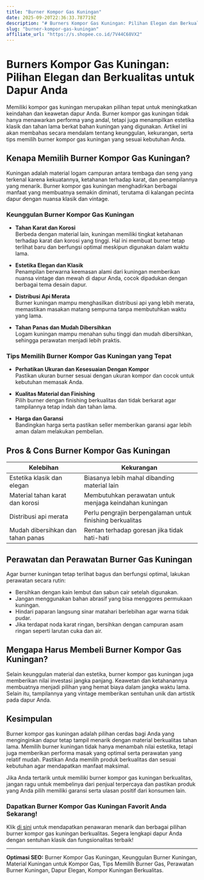 ```yaml
---
title: "Burner Kompor Gas Kuningan"
date: 2025-09-20T22:36:33.787719Z
description: "# Burners Kompor Gas Kuningan: Pilihan Elegan dan Berkualitas untuk Dapur Anda..."
slug: "burner-kompor-gas-kuningan"
affiliate_url: "https://s.shopee.co.id/7V44C68VX2"
---
```

# Burners Kompor Gas Kuningan: Pilihan Elegan dan Berkualitas untuk Dapur Anda

Memiliki kompor gas kuningan merupakan pilihan tepat untuk meningkatkan keindahan dan keawetan dapur Anda. Burner kompor gas kuningan tidak hanya menawarkan performa yang andal, tetapi juga menampilkan estetika klasik dan tahan lama berkat bahan kuningan yang digunakan. Artikel ini akan membahas secara mendalam tentang keunggulan, kekurangan, serta tips memilih burner kompor gas kuningan yang sesuai kebutuhan Anda.

## Kenapa Memilih Burner Kompor Gas Kuningan?

Kuningan adalah material logam campuran antara tembaga dan seng yang terkenal karena kekuatannya, ketahanan terhadap karat, dan penampilannya yang menarik. Burner kompor gas kuningan menghadirkan berbagai manfaat yang membuatnya semakin diminati, terutama di kalangan pecinta dapur dengan nuansa klasik dan vintage.

### Keunggulan Burner Kompor Gas Kuningan

- **Tahan Karat dan Korosi**  
  Berbeda dengan material lain, kuningan memiliki tingkat ketahanan terhadap karat dan korosi yang tinggi. Hal ini membuat burner tetap terlihat baru dan berfungsi optimal meskipun digunakan dalam waktu lama.

- **Estetika Elegan dan Klasik**  
  Penampilan berwarna keemasan alami dari kuningan memberikan nuansa vintage dan mewah di dapur Anda, cocok dipadukan dengan berbagai tema desain dapur.

- **Distribusi Api Merata**  
  Burner kuningan mampu menghasilkan distribusi api yang lebih merata, memastikan masakan matang sempurna tanpa membutuhkan waktu yang lama.

- **Tahan Panas dan Mudah Dibersihkan**  
  Logam kuningan mampu menahan suhu tinggi dan mudah dibersihkan, sehingga perawatan menjadi lebih praktis.

### Tips Memilih Burner Kompor Gas Kuningan yang Tepat

- **Perhatikan Ukuran dan Kesesuaian Dengan Kompor**  
  Pastikan ukuran burner sesuai dengan ukuran kompor dan cocok untuk kebutuhan memasak Anda.

- **Kualitas Material dan Finishing**  
  Pilih burner dengan finishing berkualitas dan tidak berkarat agar tampilannya tetap indah dan tahan lama.

- **Harga dan Garansi**  
  Bandingkan harga serta pastikan seller memberikan garansi agar lebih aman dalam melakukan pembelian.

## Pros & Cons Burner Kompor Gas Kuningan

| Kelebihan                                              | Kekurangan                                              |
|---------------------------------------------------------|----------------------------------------------------------|
| Estetika klasik dan elegan                            | Biasanya lebih mahal dibanding material lain           |
| Material tahan karat dan korosi                        | Membutuhkan perawatan untuk menjaga keindahan kuningan |
| Distribusi api merata                                  | Perlu pengrajin berpengalaman untuk finishing berkualitas |
| Mudah dibersihkan dan tahan panas                     | Rentan terhadap goresan jika tidak hati-hati             |

## Perawatan dan Perawatan Burner Gas Kuningan

Agar burner kuningan tetap terlihat bagus dan berfungsi optimal, lakukan perawatan secara rutin:

- Bersihkan dengan kain lembut dan sabun cair setelah digunakan.
- Jangan menggunakan bahan abrasif yang bisa menggores permukaan kuningan.
- Hindari paparan langsung sinar matahari berlebihan agar warna tidak pudar.
- Jika terdapat noda karat ringan, bersihkan dengan campuran asam ringan seperti larutan cuka dan air.

## Mengapa Harus Membeli Burner Kompor Gas Kuningan?

Selain keunggulan material dan estetika, burner kompor gas kuningan juga memberikan nilai investasi jangka panjang. Keawetan dan ketahanannya membuatnya menjadi pilihan yang hemat biaya dalam jangka waktu lama. Selain itu, tampilannya yang vintage memberikan sentuhan unik dan artistik pada dapur Anda.

## Kesimpulan

Burner kompor gas kuningan adalah pilihan cerdas bagi Anda yang menginginkan dapur tetap tampil menarik dengan material berkualitas tahan lama. Memilih burner kuningan tidak hanya menambah nilai estetika, tetapi juga memberikan performa masak yang optimal serta perawatan yang relatif mudah. Pastikan Anda memilih produk berkualitas dan sesuai kebutuhan agar mendapatkan manfaat maksimal.

Jika Anda tertarik untuk memiliki burner kompor gas kuningan berkualitas, jangan ragu untuk membelinya dari penjual terpercaya dan pastikan produk yang Anda pilih memiliki garansi serta ulasan positif dari konsumen lain.

### Dapatkan Burner Kompor Gas Kuningan Favorit Anda Sekarang!

Klik [di sini](https://s.shopee.co.id/7V44C68VX2) untuk mendapatkan penawaran menarik dan berbagai pilihan burner kompor gas kuningan berkualitas. Segera lengkapi dapur Anda dengan sentuhan klasik dan fungsionalitas terbaik!

---

**Optimasi SEO:** Burner Kompor Gas Kuningan, Keunggulan Burner Kuningan, Material Kuningan untuk Kompor Gas, Tips Memilih Burner Gas, Perawatan Burner Kuningan, Dapur Elegan, Kompor Kuningan Berkualitas.